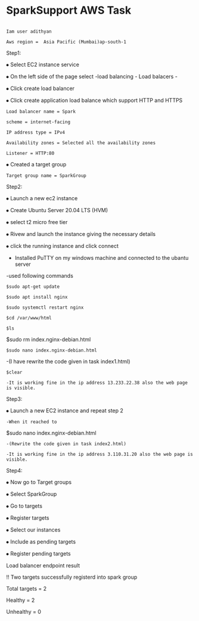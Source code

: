 # SparkSupport AWS Task
                                                                         Iam user adithyan
                                                                        Aws region =  Asia Pacific (Mumbai)ap-south-1

Step1:

⦁	Select EC2 instance service

⦁	On the left side of the page select -load balancing - Load balacers -

⦁	Click create load balancer

⦁	Click create application load balance which support HTTP and HTTPS

	Load balancer name = Spark
  
	scheme = internet-facing
  
	IP address type = IPv4
  
 	Availability zones = Selected all the availability zones
  
	Listener = HTTP:80
  
⦁	Created a target group 

	Target group name = SparkGroup
  
  
  

Step2:

⦁	Launch a new ec2 instance

⦁	Create  Ubuntu Server 20.04 LTS (HVM)

⦁	select  t2 micro free tier 

⦁	Rivew and launch the instance giving the necessary details

⦁	click the running instance and click connect

- Installed PuTTY on my windows machine and connected to the ubantu server

-used following commands
 
	$sudo apt-get update
  
 	$sudo apt install nginx
  
	$sudo systemctl restart nginx
  
	$cd /var/www/html
  
	$ls
  
  $sudo rm index.nginx-debian.html
  
	$sudo nano index.nginx-debian.html 
  
  -(I have rewrite the code given in task index1.html)
  
	$clear
  
	-It is working fine in the ip address 13.233.22.38 also the web page is visible.
  
  
  
  
Step3:


⦁	Launch a new EC2 instance and repeat step 2

	-When it reached to
  
$sudo nano index.nginx-debian.html
  
	-(Rewrite the code given in task index2.html)
  
	-It is working fine in the ip address 3.110.31.20 also the web page is visible.
  
  

Step4:

⦁	Now go to Target groups

⦁	Select SparkGroup

⦁	Go to targets

⦁	Register targets 

⦁	Select our instances

⦁	Include as pending targets

⦁	Register pending targets



Load balancer endpoint result

!!  Two targets successfully registerd into spark group

Total targets = 2

Healthy = 2

Unhealthy = 0 

 
